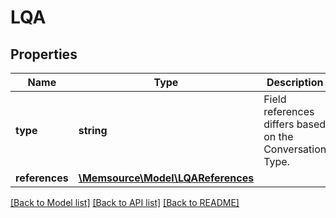 # LQA

## Properties
Name | Type | Description | Notes
------------ | ------------- | ------------- | -------------
**type** | **string** | Field references differs based on the Conversation Type. | [optional] 
**references** | [**\Memsource\Model\LQAReferences**](LQAReferences.md) |  | [optional] 

[[Back to Model list]](../README.md#documentation-for-models) [[Back to API list]](../README.md#documentation-for-api-endpoints) [[Back to README]](../README.md)


